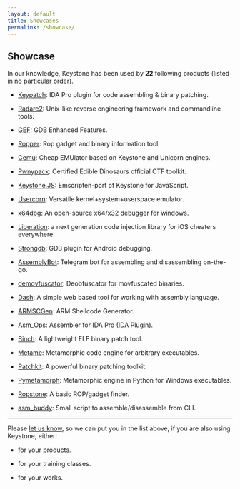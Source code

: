 ```yaml
---
layout: default
title: Showcases
permalink: /showcase/
---
```


## Showcase

In our knowledge, Keystone has been used by **22** following products (listed in no particular order).

- [Keypatch](http://keystone-engine.org/keypatch): IDA Pro plugin for code assembling & binary patching.

- [Radare2](https://github.com/radare/radare2): Unix-like reverse engineering framework and commandline tools.

- [GEF](https://github.com/hugsy/gef): GDB Enhanced Features.

- [Ropper](http://scoding.de/ropper/): Rop gadget and binary information tool.

- [Cemu](https://github.com/hugsy/cemu): Cheap EMUlator based on Keystone and Unicorn engines.

- [Pwnypack](https://github.com/edibledinos/pwnypack): Certified Edible Dinosaurs official CTF toolkit.

- [Keystone.JS](http://alexaltea.github.io/keystone.js/): Emscripten-port of Keystone for JavaScript.

- [Usercorn](https://github.com/lunixbochs/usercorn): Versatile kernel+system+userspace emulator.

- [x64dbg](http://x64dbg.com): An open-source x64/x32 debugger for windows.

- [Liberation](https://github.com/iOSCheaters/Liberation): a next generation code injection library for iOS cheaters everywhere.

- [Strongdb](https://github.com/cx9527/strongdb): GDB plugin for Android debugging.

- [AssemblyBot](https://github.com/mbikovitsky/AssemblyBot): Telegram bot for assembling and disassembling on-the-go.

- [demovfuscator](https://github.com/kirschju/demovfuscator): Deobfuscator for movfuscated binaries.

- [Dash](https://github.com/pmarkowsky/dash): A simple web based tool for working with assembly language.

- [ARMSCGen](https://github.com/alexpark07/ARMSCGen): ARM Shellcode Generator.

- [Asm_Ops](https://github.com/neoz/asm_ops): Assembler for IDA Pro (IDA Plugin).

- [Binch](https://github.com/tunz/binch): A lightweight ELF binary patch tool.

- [Metame](https://github.com/a0rtega/metame): Metamorphic code engine for arbitrary executables.

- [Patchkit](https://github.com/lunixbochs/patchkit): A powerful binary patching toolkit.

- [Pymetamorph](https://github.com/JuanJMarques/pymetamorph): Metamorphic engine in Python for Windows executables.

- [Ropstone](https://github.com/blasty/ropstone): A basic ROP/gadget finder.

- [asm_buddy](https://github.com/karttoon/asm_buddy): Small script to assemble/disassemble from CLI.

---

Please [let us know](/contact/), so we can put you in the list above, if you are also using Keystone, either:

- for your products.

- for your training classes.

- for your works.
